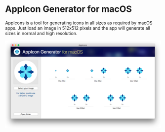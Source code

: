 # AppIcon Generator for macOS

AppIcons is a tool for generating icons in all sizes as required by macOS apps. Just load an image in 512x512 pixels and the app will generate all sizes in normal and high resolution.

![Screenshot](https://raw.githubusercontent.com/kuyawa/Gallery/master/AppIcons/appicons.png)